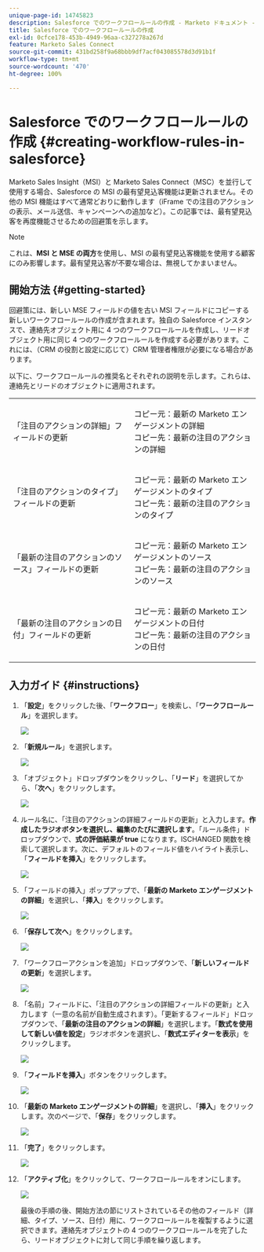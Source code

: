 ```yaml
---
unique-page-id: 14745823
description: Salesforce でのワークフロールールの作成 - Marketo ドキュメント - 製品ドキュメント
title: Salesforce でのワークフロールールの作成
exl-id: 0cfce178-453b-4949-96aa-c327278a267d
feature: Marketo Sales Connect
source-git-commit: 431bd258f9a68bbb9df7acf043085578d3d91b1f
workflow-type: tm+mt
source-wordcount: '470'
ht-degree: 100%

---
```


# Salesforce でのワークフロールールの作成 {#creating-workflow-rules-in-salesforce}

Marketo Sales Insight（MSI）と Marketo Sales Connect（MSC）を並行して使用する場合、Salesforce の MSI の最有望見込客機能は更新されません。その他の MSI 機能はすべて通常どおりに動作します（iFrame での注目のアクションの表示、メール送信、キャンペーンへの追加など）。この記事では、最有望見込客を再度機能させるための回避策を示します。

>[!NOTE]
>
>これは、**MSI と MSE の両方**&#x200B;を使用し、MSI の最有望見込客機能を使用する顧客にのみ影響します。最有望見込客が不要な場合は、無視してかまいません。

## 開始方法 {#getting-started}

回避策には、新しい MSE フィールドの値を古い MSI フィールドにコピーする新しいワークフロールールの作成が含まれます。独自の Salesforce インスタンスで、連絡先オブジェクト用に 4 つのワークフロールールを作成し、リードオブジェクト用に同じ 4 つのワークフロールールを作成する必要があります。これには、（CRM の役割と設定に応じて）CRM 管理者権限が必要になる場合があります。

以下に、ワークフロールールの推奨名とそれぞれの説明を示します。これらは、連絡先とリードのオブジェクトに適用されます。

<table> 
 <colgroup> 
  <col> 
  <col> 
 </colgroup> 
 <tbody> 
  <tr> 
   <td>「注目のアクションの詳細」フィールドの更新</td> 
   <td><p>コピー元：最新の Marketo エンゲージメントの詳細<br>コピー先：最新の注目のアクションの詳細</p></td> 
  </tr> 
  <tr> 
   <td>「注目のアクションのタイプ」フィールドの更新</td> 
   <td><p>コピー元：最新の Marketo エンゲージメントのタイプ<br>コピー先：最新の注目のアクションのタイプ</p></td> 
  </tr> 
  <tr> 
   <td>「最新の注目のアクションのソース」フィールドの更新</td> 
   <td><p>コピー元：最新の Marketo エンゲージメントのソース<br>コピー先：最新の注目のアクションのソース</p></td> 
  </tr> 
  <tr> 
   <td>「最新の注目のアクションの日付」フィールドの更新</td> 
   <td><p>コピー元：最新の Marketo エンゲージメントの日付<br>コピー先：最新の注目のアクションの日付</p></td> 
  </tr> 
 </tbody> 
</table>

## 入力ガイド {#instructions}

1. 「**設定**」をクリックした後、「**ワークフロー**」を検索し、「**ワークフロールール**」を選択します。

   ![](assets/one-1.png)

1. 「**新規ルール**」を選択します。

   ![](assets/two-1.png)

1. 「オブジェクト」ドロップダウンをクリックし、「**リード**」を選択してから、「**次へ**」をクリックします。

   ![](assets/three-1.png)

1. ルール名に、「注目のアクションの詳細フィールドの更新」と入力します。**作成したラジオボタンを選択し、編集のたびに選択します**。「ルール条件」ドロップダウンで、**式の評価結果が true** になります。ISCHANGED 関数を検索して選択します。次に、デフォルトのフィールド値をハイライト表示し、「**フィールドを挿入**」をクリックします。

   ![](assets/four-1.png)

1. 「フィールドの挿入」ポップアップで、「**最新の Marketo エンゲージメントの詳細**」を選択し、「**挿入**」をクリックします。

   ![](assets/five-1.png)

1. 「**保存して次へ**」をクリックします。

   ![](assets/6.png)

1. 「ワークフローアクションを追加」ドロップダウンで、「**新しいフィールドの更新**」を選択します。

   ![](assets/seven.png)

1. 「名前」フィールドに、「注目のアクションの詳細フィールドの更新」と入力します（一意の名前が自動生成されます）。「更新するフィールド」ドロップダウンで、「**最新の注目のアクションの詳細**」を選択します。「**数式を使用して新しい値を設定**」ラジオボタンを選択し、「**数式エディターを表示**」をクリックします。

   ![](assets/eight.png)

1. 「**フィールドを挿入**」ボタンをクリックします。

   ![](assets/9a.png)

1. 「**最新の Marketo エンゲージメントの詳細**」を選択し、「**挿入**」をクリックします。次のページで、「**保存**」をクリックします。

   ![](assets/nine.png)

1. 「**完了**」をクリックします。

   ![](assets/twelve.png)

1. 「**アクティブ化**」をクリックして、ワークフロールールをオンにします。

   ![](assets/thirteen.png)

   最後の手順の後、開始方法の節にリストされているその他のフィールド（詳細、タイプ、ソース、日付）用に、ワークフロールールを複製するように選択できます。連絡先オブジェクトの 4 つのワークフロールールを完了したら、リードオブジェクトに対して同じ手順を繰り返します。
